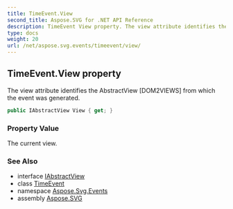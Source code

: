 ```yaml
---
title: TimeEvent.View
second_title: Aspose.SVG for .NET API Reference
description: TimeEvent View property. The view attribute identifies the AbstractView DOM2VIEWS from which the event was generated
type: docs
weight: 20
url: /net/aspose.svg.events/timeevent/view/
---
```

## TimeEvent.View property

The view attribute identifies the AbstractView [DOM2VIEWS] from which the event was generated.

```csharp
public IAbstractView View { get; }
```

### Property Value

The current view.

### See Also

* interface [IAbstractView](../../../aspose.svg.dom.views/iabstractview/)
* class [TimeEvent](../)
* namespace [Aspose.Svg.Events](../../../aspose.svg.events/)
* assembly [Aspose.SVG](../../../)
